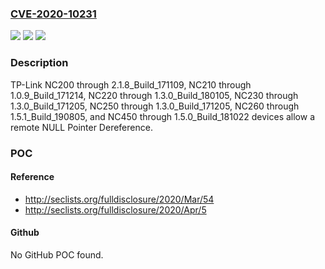 ### [CVE-2020-10231](https://cve.mitre.org/cgi-bin/cvename.cgi?name=CVE-2020-10231)
![](https://img.shields.io/static/v1?label=Product&message=n%2Fa&color=blue)
![](https://img.shields.io/static/v1?label=Version&message=n%2Fa&color=blue)
![](https://img.shields.io/static/v1?label=Vulnerability&message=n%2Fa&color=brighgreen)

### Description

TP-Link NC200 through 2.1.8_Build_171109, NC210 through 1.0.9_Build_171214, NC220 through 1.3.0_Build_180105, NC230 through 1.3.0_Build_171205, NC250 through 1.3.0_Build_171205, NC260 through 1.5.1_Build_190805, and NC450 through 1.5.0_Build_181022 devices allow a remote NULL Pointer Dereference.

### POC

#### Reference
- http://seclists.org/fulldisclosure/2020/Mar/54
- http://seclists.org/fulldisclosure/2020/Apr/5

#### Github
No GitHub POC found.

